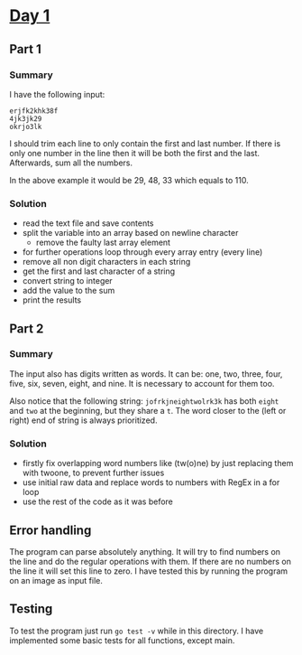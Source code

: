 # [Day 1](https://adventofcode.com/2023/day/1)

## Part 1

### Summary

I have the following input:

```
erjfk2khk38f
4jk3jk29
okrjo3lk
```

I should trim each line to only contain the first and last number. If there is only one number in the line then it will be both the first and the last. Afterwards, sum all the numbers.

In the above example it would be 29, 48, 33 which equals to 110.

### Solution

- read the text file and save contents
- split the variable into an array based on newline character
  - remove the faulty last array element
- for further operations loop through every array entry (every line)
- remove all non digit characters in each string
- get the first and last character of a string
- convert string to integer
- add the value to the sum
- print the results

## Part 2

### Summary

The input also has digits written as words. It can be: one, two, three, four, five, six, seven, eight, and nine. It is necessary to account for them too.

Also notice that the following string: `jofrkjneightwolrk3k` has both `eight` and `two` at the beginning, but they share a `t`. The word closer to the (left or right) end of string is always prioritized.

### Solution

- firstly fix overlapping word numbers like (tw(o)ne) by just replacing them with twoone, to prevent further issues
- use initial raw data and replace words to numbers with RegEx in a for loop
- use the rest of the code as it was before

## Error handling

The program can parse absolutely anything. It will try to find numbers on the line and do the regular operations with them. If there are no numbers on the line it will set this line to zero. I have tested this by running the program on an image as input file.

## Testing

To test the program just run `go test -v` while in this directory. I have implemented some basic tests for all functions, except main.
